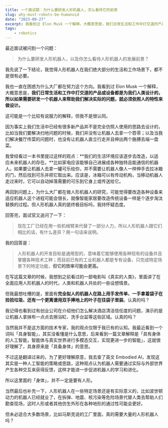 ```yaml
---
title: 一个面试题：为什么要研发人形机器人，怎么看待它的前景
slug: why-must-robots-be-humanoid
date: "2023-09-27"
excerpt: 我看到过 Elon Musk 一个解释，大概意思是，我们日常生活和工作中打交道的产品或设备都是为我们人类设计的，如果需要研发一个机器人来帮助我们解决实际的问题，就必须依照人的特性来做设计。这可能是一个比较有说服力的说法，但我不是很认同。
tags:
    - robotics
---
```


最近面试被问到一个问题：

> 为什么要研发人形机器人，以及你怎么看待人形机器人的发展前景？

我先说了一下结论，我觉得人形机器人在我们绝大部分的生活和工作场景下，都不是很有必要。

我也一直在困惑为什么大厂都在努力这个方向。我看到过 Elon Musk 一个解释，大概意思是，**我们日常生活和工作中打交道的产品或设备都是为我们人类设计的，所以如果需要研发一个机器人来帮助我们解决实际的问题，就必须依照人的特性来做设计。**

这可能是一个比较有说服力的解释，但我不是很认同。

因为事实上我们生活中已经有很多新产品并不是完全仿照人使用的思路去设计的，比如当我们要解决扫地问题的时候，我们并没有让机器人去拿一个笤帚；以及当我们解决餐厅传菜的问题时，也没有让机器人直立行走并且伸出两个胳膊去端一盘菜。

我曾经看过一本书里提过这样的观点：**我们的生活环境应该逐步去改造，以适应未来机器人的存在。**比如家电应该能够自己进展成各种独特且能通信的机器人。如果要让机器人去拿一罐可乐给你，并不需要让机器人像人一样伸手去拉冰箱的门，然后找到可乐并把它取出来。应该是，冰箱可以有传动机构，当移动机器人走过来时，它可以自动掉落需要的可乐到它身上或传送给它。

再回到问题上，为什么大厂都在做人形机器人的研究，可能觉得要改造各种设备来适应机器人这个进程可能会很长，就像智能家居要改造传统设备一样是个逐步淘汰替换的过程。但人形机器人真的是终极目标吗，我持怀疑态度。

回答完，面试官又追问了一下：

> 现在工厂已经在用一些机械臂来代替了一部分人力，所以人形机器人跟它们相比的话，有什么差异？用一句话来说明。

我的回答是：

> 人形机器人的开发目标是通用型的，意味着它能够使用各种现有的设备并且掌握各种技术工种；而目前已有的工业机器人都是专有设备，只完成特定场景下的特定功能，**但它的效率可能会更高。**

在写这篇文章的时候，我想到之前看过的一部电影叫《真实的人类》，里面讲了在全面应用人形机器人的时代，人类和机器人共处的一些设想情景。

但我最想吐槽的是，里面有**完全拟人的机器人在路上用手发传单、一手拿着袋子在捡拾垃圾、还有一个更离谱用双手捧地上的叶子在往袋子里装**。认真的吗？

我记得也看到过有创业公司在介绍他们怎么解决酒店清洁信任度的问题，演示的是让机器人拿抹布一点点去擦浴缸、洗手台盆等这些区域。认真的吗？

当然我并不是这方面的技术专家，我的观点仅限于我已有的认知。我最近看到一个词叫「具身智能」，其实没看懂是什么意思，后来看到一篇文章解释是「具有身体的人工智能，智能体与真实世界进行多模态交互，实现更进一步的智能」，这就很好理解了，具身原来是「具备身体」的意思。

不过这是翻译过来的，为了更好理解原意，我去查了英文 Embodied AI，发现这其实是一种人工智能的策略或思路，这种观点认为机器人需要通过实际与外部世界产生各种交互来获得反馈，这样才能进一步促进机器人的学习和进化。

所以这里面的「身体」，并不一定是要有人形。

当然最后也补充一下，人形机器人在一些特定场景还是有实际意义的，比如波世顿动力的机器人已经就业了，在拆弹、地震、核污染等危险场景代替人类去帮助人们勘查现场，这时人形或者其他仿生外形在各种地形的通过性可能会更好。

但未必适合大多数场景，比如马斯克说的工厂里面，真的需要大量的人形机器人吗？